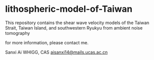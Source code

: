 # lithospheric-model-of-Taiwan
This repository contains the  shear wave velocity models of the Taiwan Strait, Taiwan Island, and southwestern Ryukyu from ambient noise tomography

for more information, please contact me. 

Sanxi Ai
WHIGG, CAS
aisanxi14@mails.ucas.ac.cn
